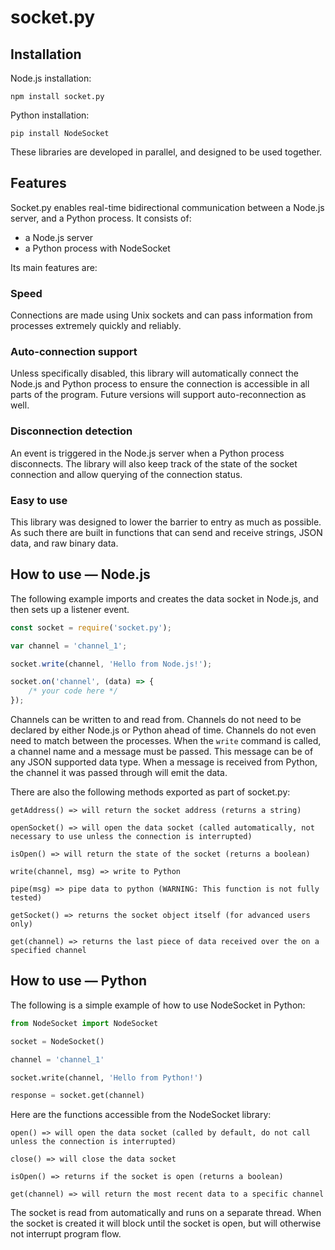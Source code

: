 # socket.py

## Installation

Node.js installation:
```
npm install socket.py
```

Python installation:
```
pip install NodeSocket
```

These libraries are developed in parallel, and designed to be used together.

## Features

Socket.py enables real-time bidirectional communication between a Node.js server, and a Python process. It consists of:

- a Node.js server
- a Python process with NodeSocket

Its main features are:

### Speed

Connections are made using Unix sockets and can pass information from processes extremely quickly and reliably.

### Auto-connection support

Unless specifically disabled, this library will automatically connect the Node.js and Python process to ensure the connection is accessible in all parts of the program. Future versions will support auto-reconnection as well.

### Disconnection detection

An event is triggered in the Node.js server when a Python process disconnects. The library will also keep track of the state of the socket connection and allow querying of the connection status.

### Easy to use

This library was designed to lower the barrier to entry as much as possible. As such there are built in functions that can send and receive strings, JSON data, and raw binary data.

## How to use — Node.js

The following example imports and creates the data socket in Node.js, and then sets up a listener event.
```javascript
const socket = require('socket.py');

var channel = 'channel_1';

socket.write(channel, 'Hello from Node.js!');

socket.on('channel', (data) => {
	/* your code here */
});
```

Channels can be written to and read from. Channels do not need to be declared by either Node.js or Python ahead of time.
Channels do not even need to match between the processes. When the `write` command is called, a channel name and a message must be passed. This message can be of any JSON supported data type. When a message is received from Python, the channel it was passed through will emit the data.

There are also the following methods exported as part of socket.py:
```
getAddress() => will return the socket address (returns a string)

openSocket() => will open the data socket (called automatically, not necessary to use unless the connection is interrupted)

isOpen() => will return the state of the socket (returns a boolean)

write(channel, msg) => write to Python

pipe(msg) => pipe data to python (WARNING: This function is not fully tested)

getSocket() => returns the socket object itself (for advanced users only)

get(channel) => returns the last piece of data received over the on a specified channel
```

## How to use — Python

The following is a simple example of how to use NodeSocket in Python:
```python
from NodeSocket import NodeSocket

socket = NodeSocket()

channel = 'channel_1'

socket.write(channel, 'Hello from Python!')

response = socket.get(channel)
```

Here are the functions accessible from the NodeSocket library:
```
open() => will open the data socket (called by default, do not call unless the connection is interrupted)

close() => will close the data socket

isOpen() => returns if the socket is open (returns a boolean)

get(channel) => will return the most recent data to a specific channel
```

The socket is read from automatically and runs on a separate thread. When the socket is created it will block until the socket is open, but will otherwise not interrupt program flow.
